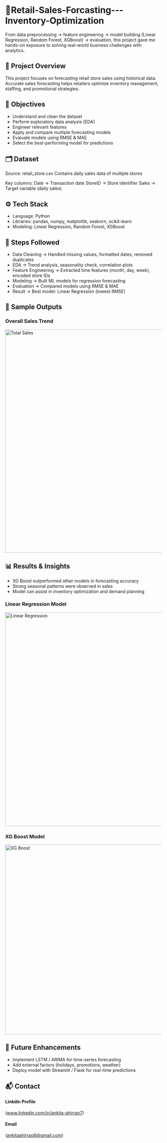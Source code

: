 # 🛒Retail-Sales-Forcasting---Inventory-Optimization
From data preprocessing → feature engineering → model building (Linear Regression, Random Forest, XGBoost) → evaluation, this project gave me hands-on exposure to solving real-world business challenges with analytics.

## 📌 Project Overview 
This project focuses on forecasting retail store sales using historical data. Accurate sales forecasting helps retailers optimize inventory management, staffing, and promotional strategies.

## 🎯 Objectives
- Understand and clean the dataset
- Perform exploratory data analysis (EDA)
- Engineer relevant features
- Apply and compare multiple forecasting models
- Evaluate models using RMSE & MAE
- Select the best-performing model for predictions

## 🗂 Dataset
Source: retail_store.csv
Contains daily sales data of multiple stores

Key columns:
Date → Transaction date
StoreID → Store identifier
Sales → Target variable (daily sales)

## ⚙️ Tech Stack
- Language: Python
- Libraries: pandas, numpy, matplotlib, seaborn, scikit-learn
- Modeling: Linear Regression, Random Forest, XGBoost

## 🔑 Steps Followed
- Data Cleaning → Handled missing values, formatted dates, removed duplicates
- EDA → Trend analysis, seasonality check, correlation plots
- Feature Engineering → Extracted time features (month, day, week), encoded store IDs
- Modeling → Built ML models for regression forecasting
- Evaluation → Compared models using RMSE & MAE
- Result → Best model: Linear Regression (lowest RMSE)

## 📸 Sample Outputs
### Overall Sales Trend
<img width="1341" height="717" alt="Total Sales" src="https://github.com/user-attachments/assets/e3aca10d-df02-4b0c-b695-5de56ec19e5a" />

## 📊 Results & Insights
- XG Boost outperformed other models in forecasting accuracy
- Strong seasonal patterns were observed in sales
- Model can assist in inventory optimization and demand planning

### Linear Regression Model
<img width="1128" height="687" alt="Linear Regression" src="https://github.com/user-attachments/assets/48d950a3-3bcb-40bf-ba2b-1b1dcf16acb5" />

### XG Boost Model
<img width="1155" height="610" alt="XG Boost " src="https://github.com/user-attachments/assets/366cf690-d04e-4453-80a9-88776642bb23" />

## 🚀 Future Enhancements
- Implement LSTM / ARIMA for time-series forecasting
- Add external factors (holidays, promotions, weather)
- Deploy model with Streamlit / Flask for real-time predictions

## 📬 Contact
#### Linkdin Profile
(www.linkedin.com/in/ankita-ahirrao7)

#### Email
(ankitaahirrao6@gmail.com)




